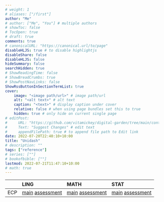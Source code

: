 ```yaml
---
# weight: 1
# aliases: ["/first"]
author: "Me"
# author: ["Me", "You"] # multiple authors
# showToc: false
# TocOpen: true
# draft: true
comments: true
# canonicalURL: "https://canonical.url/to/page"
disableHLJS: true # to disable highlightjs
disableShare: false
disableHLJS: false
hideSummary: false
searchHidden: true
# ShowReadingTime: false
# ShowBreadCrumbs: true
# ShowPostNavLinks: false
ShowRssButtonInSectionTermList: true
cover:
    image: "<image path/url>" # image path/url
    alt: "<alt text>" # alt text
    caption: "<text>" # display caption under cover
    relative: false # when using page bundles set this to true
    hidden: true # only hide on current single page
# editPost:
#     URL: "https://github.com/vitamickey/digital-garden/tree/main/content"
#     Text: "Suggest Changes" # edit text
#     appendFilePath: true # to append file path to Edit link
date: 2022-07-20T22:40:10+10:00
title: "Unidash"
# description: ""
tags: ["reference"]
# series: [""]
# bookofbible: [""]
lastmod: 2022-07-21T11:47:10+10:00
# math: true
---
```


|      | LING | MATH | STAT |
| :--- | :--- | :--- | :--- |
| ECP  | [main](https://course-profiles.uq.edu.au/student_section_loader/section_1/122083) [assessment](https://course-profiles.uq.edu.au/student_section_loader/section_5/121547) | [main](https://course-profiles.uq.edu.au/student_section_loader/section_1/121547) [assessment](https://course-profiles.uq.edu.au/student_section_loader/section_5/122810) | [main](https://course-profiles.uq.edu.au/student_section_loader/section_1/122083) [assessment](https://course-profiles.uq.edu.au/student_section_loader/section_5/122083) | [main](https://course-profiles.uq.edu.au/student_section_loader/section_1/122810) [assessment](https://course-profiles.uq.edu.au/student_section_loader/section_5/122810) | 